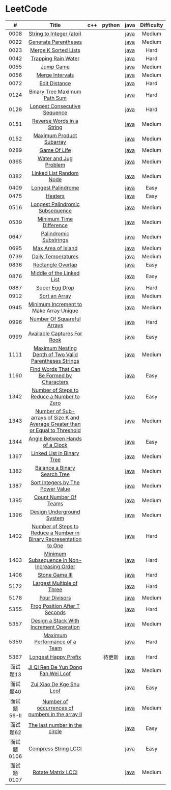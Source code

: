LeetCode
========
 

| # | Title | c++ | python | java | Difficulty |
| :-------------: | :---------------: | :------------------: | :--------------------: | :--------------------: | :--------------------: |
|0008|[String to Integer (atoi)](https://leetcode-cn.com/problems/string-to-integer-atoi/)| | |[java](./8/8.java)|Medium|
|0022|[Generate Parentheses](https://leetcode-cn.com/problems/generate-parentheses/)| | |[java](./22/22.java)|Medium|
|0023|[Merge K Sorted Lists](https://leetcode-cn.com/problems/merge-k-sorted-lists/)| | |[java](./23/23.java)|Hard|
|0042|[Trapping Rain Water](https://leetcode-cn.com/problems/trapping-rain-water/)| | |[java](./42/42.java)|Hard|
|0055|[Jump Game](https://leetcode-cn.com/problems/jump-game/)| | |[java](./55/55.java)|Medium|
|0056|[Merge Intervals](https://leetcode-cn.com/problems/merge-intervals/)| | |[java](./56/56.java)|Medium|
|0072|[Edit Distance](https://leetcode-cn.com/problems/edit-distance/)| | |[java](./72/72.java)|Hard|
|0124|[Binary Tree Maximum Path Sum](https://leetcode-cn.com/problems/binary-tree-maximum-path-sum/submissions/)| | |[java](./124/124.java)|Hard|
|0128|[Longest Consecutive Sequence](https://leetcode-cn.com/problems/longest-consecutive-sequence/)| | |[java](./128/128.java)|Hard|
|0151|[Reverse Words in a String](https://leetcode-cn.com/problems/reverse-words-in-a-string/)| | |[java](./151/151.java)|Medium|
|0152|[Maximum Product Subarray](https://leetcode-cn.com/problems/maximum-product-subarray/)| | |[java](./152/152.java)|Medium|
|0289|[Game Of Life](https://leetcode-cn.com/problems/game-of-life/)| | |[java](./289/289.java)|Medium|
|0365|[Water and Jug Problem](https://leetcode-cn.com/problems/water-and-jug-problem/)| | |[java](./365/365.java)|Medium|
|0382|[Linked List Random Node](https://leetcode-cn.com/problems/linked-list-random-node/)| | |[java](./382/382.java)|Medium|
|0409|[Longest Palindrome](https://leetcode-cn.com/problems/longest-palindrome/)| | |[java](./409/409.java)|Easy|
|0475|[Heaters](https://leetcode-cn.com/problems/heaters/)| | |[java](./475/475.java)|Easy|
|0516|[Longest Palindromic Subsequence](https://leetcode-cn.com/problems/longest-palindromic-subsequence/)| | |[java](./516/516.java)|Medium|
|0539|[Minimum Time Difference](https://leetcode-cn.com/problems/minimum-time-difference/)| | |[java](./539/539.java)|Medium|
|0647|[Palindromic Substrings](https://leetcode-cn.com/problems/palindromic-substrings/)| | |[java](./647/647.java)|Medium|
|0695|[Max Area of Island](https://leetcode-cn.com/problems/max-area-of-island/)| | |[java](./695/695.java)|Medium|
|0739|[Daily Temperatures](https://leetcode-cn.com/problems/daily-temperatures/)| | |[java](./739/739.java)|Medium|
|0836|[Rectangle Overlap](https://leetcode-cn.com/problems/rectangle-overlap/)| | |[java](./836/836.java)|Easy|
|0876|[Middle of the Linked List](https://leetcode-cn.com/problems/middle-of-the-linked-list/)| | |[java](./876/876.java)|Easy|
|0887|[Super Egg Drop](https://leetcode-cn.com/problems/super-egg-drop/)| | |[java](./887/887.java)|Hard|
|0912|[Sort an Array](https://leetcode-cn.com/problems/sort-an-array/)| | |[java](./912/912.java)|Medium|
|0945|[Minimum Increment to Make Array Unique](https://leetcode-cn.com/problems/minimum-increment-to-make-array-unique/)| | |[java](./945/945.java)|Medium|
|0996|[Number Of Squareful Arrays](https://leetcode-cn.com/problems/number-of-squareful-arrays/)| | |[java](./996/996.java)|Hard|
|0999|[Available Captures For Rook](https://leetcode-cn.com/problems/available-captures-for-rook/)| | |[java](./999/999.java)|Easy|
|1111|[Maximum Nesting Depth of Two Valid Parentheses Strings](https://leetcode-cn.com/problems/maximum-nesting-depth-of-two-valid-parentheses-strings/)| | |[java](./1111/1111.java)|Medium|
|1160|[Find Words That Can Be Formed by Characters](https://leetcode-cn.com/problems/find-words-that-can-be-formed-by-characters/)| | |[java](./1160/1160.java)|Easy|
|1342|[Number of Steps to Reduce a Number to Zero](https://leetcode-cn.com/problems/number-of-steps-to-reduce-a-number-to-zero/)| | |[java](./1342/1342.java)|Easy|
|1343|[Number of Sub-arrays of Size K and Average Greater than or Equal to Threshold](https://leetcode-cn.com/problems/number-of-sub-arrays-of-size-k-and-average-greater-than-or-equal-to-threshold/)| | |[java](./1343/1343.java)|Medium|
|1344|[Angle Between Hands of a Clock](https://leetcode-cn.com/problems/angle-between-hands-of-a-clock/)| | |[java](./1344/1344.java)|Easy|
|1367|[Linked List in Binary Tree](https://leetcode-cn.com/problems/linked-list-in-binary-tree/)| | |[java](./1367/1367.java)|Medium|
|1382|[Balance a Binary Search Tree](https://leetcode-cn.com/problems/balance-a-binary-search-tree/)| | |[java](./1382/1382.java)|Medium|
|1387|[Sort Integers by The Power Value](https://leetcode-cn.com/problems/sort-integers-by-the-power-value/)| | |[java](./1387/1387.java)|Medium|
|1395|[Count Number Of Teams](https://leetcode-cn.com/problems/count-number-of-teams/)| | |[java](./1395/1395.java)|Medium|
|1396|[Design Underground System](https://leetcode-cn.com/problems/design-underground-system/)| | |[java](./1396/1396.java)|Medium|
|1402|[Number of Steps to Reduce a Number in Binary Representation to One](https://leetcode-cn.com/problems/number-of-steps-to-reduce-a-number-in-binary-representation-to-one/)| | |[java](./1402/1402.java)|Hard|
|1403|[Minimum Subsequence in Non-Increasing Order](https://leetcode-cn.com/problems/minimum-subsequence-in-non-increasing-order/)| | |[java](./1403/1403.java)|Hard|
|1406|[Stone Game III](https://leetcode-cn.com/problems/stone-game-iii/)| | |[java](./1406/1406.java)|Hard|
|5172|[Largest Multiple of Three](https://leetcode-cn.com/contest/weekly-contest-177/problems/largest-multiple-of-three/) | | |[java](./5172/5172.java)|Hard|
|5178|[Four Divisors](https://leetcode-cn.com/problems/four-divisors/) | | |[java](./5178/5178_2.java)|Medium|
|5355|[Frog Position After T Seconds](https://leetcode-cn.com/contest/weekly-contest-179/problems/frog-position-after-t-seconds/) | | |[java](./5355/5355.java)|Hard|
|5357|[Design a Stack With Increment Operation](https://leetcode-cn.com/contest/weekly-contest-180/problems/design-a-stack-with-increment-operation/) | | |[java](./5357/5357.java)|Medium|
|5359|[Maximum Performance of a Team](https://leetcode-cn.com/problems/maximum-performance-of-a-team/) | | |[java](./5359/5359_1.java)|Hard|
|5367|[Longest Happy Prefix](https://leetcode-cn.com/problems/longest-happy-prefix/) | | 待更新|[java](./5367/5367.java)|Hard|
|面试题13|[Ji Qi Ren De Yun Dong Fan Wei Lcof](https://leetcode-cn.com/problems/ji-qi-ren-de-yun-dong-fan-wei-lcof/) | | |[java](./面试题13/13.java)|Medium|
|面试题40|[Zui Xiao De Kge Shu Lcof](https://leetcode-cn.com/problems/zui-xiao-de-kge-shu-lcof/) | | |[java](./面试题40/40.java)|Easy|
|面试题56-II|[Number of occurrences of numbers in the array II](https://leetcode-cn.com/problems/shu-zu-zhong-shu-zi-chu-xian-de-ci-shu-ii-lcof/) | | |[java](./面试题56-II/56-II.java)|Medium|
|面试题62|[The last number in the circle](https://leetcode-cn.com/problems/yuan-quan-zhong-zui-hou-sheng-xia-de-shu-zi-lcof/) | | |[java](./面试题62/62.java)|Easy|
|面试题0106|[Compress String LCCI](https://leetcode-cn.com/problems/compress-string-lcci/) | | |[java](./面试题0106/0106.java)|Easy|
|面试题0107|[Rotate Matrix LCCI](https://leetcode-cn.com/problems/rotate-matrix-lcci/) | | |[java](./面试题01.07/0107.java)|Medium|
